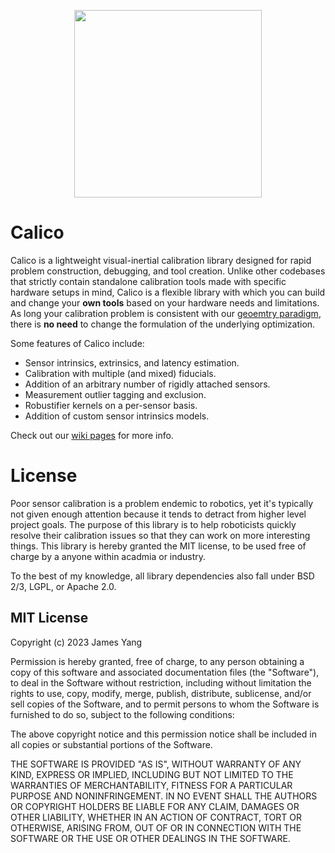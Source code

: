 <p align="center">
<img src="https://user-images.githubusercontent.com/4121640/229179345-57bafb62-6391-498c-8d01-dbe86f8d54d1.png" width="300">
</p>

# Calico

Calico is a lightweight visual-inertial calibration library designed for rapid problem construction, debugging, and tool creation. Unlike other codebases that strictly contain standalone calibration tools made with specific hardware setups in mind, Calico is a flexible library with which you can build and change your **own tools** based on your hardware needs and limitations. As long your calibration problem is consistent with our [geoemtry paradigm](https://github.com/yangjames/Calico/wiki/Geometry-Convention), there is **no need** to change the formulation of the underlying optimization.

Some features of Calico include:
- Sensor intrinsics, extrinsics, and latency estimation.
- Calibration with multiple (and mixed) fiducials.
- Addition of an arbitrary number of rigidly attached sensors.
- Measurement outlier tagging and exclusion.
- Robustifier kernels on a per-sensor basis.
- Addition of custom sensor intrinsics models.

Check out our [wiki pages](https://github.com/yangjames/Calico/wiki) for more info.

# License
Poor sensor calibration is a problem endemic to robotics, yet it's typically not given enough attention because it tends to detract from higher level project goals. The purpose of this library is to help roboticists quickly resolve their calibration issues so that they can work on more interesting things. This library is hereby granted the MIT license, to be used free of charge by a anyone within acadmia or industry.

To the best of my knowledge, all library dependencies also fall under BSD 2/3, LGPL, or Apache 2.0.

## MIT License

Copyright (c) 2023 James Yang

Permission is hereby granted, free of charge, to any person obtaining a copy
of this software and associated documentation files (the "Software"), to deal
in the Software without restriction, including without limitation the rights
to use, copy, modify, merge, publish, distribute, sublicense, and/or sell
copies of the Software, and to permit persons to whom the Software is
furnished to do so, subject to the following conditions:

The above copyright notice and this permission notice shall be included in all
copies or substantial portions of the Software.

THE SOFTWARE IS PROVIDED "AS IS", WITHOUT WARRANTY OF ANY KIND, EXPRESS OR
IMPLIED, INCLUDING BUT NOT LIMITED TO THE WARRANTIES OF MERCHANTABILITY,
FITNESS FOR A PARTICULAR PURPOSE AND NONINFRINGEMENT. IN NO EVENT SHALL THE
AUTHORS OR COPYRIGHT HOLDERS BE LIABLE FOR ANY CLAIM, DAMAGES OR OTHER
LIABILITY, WHETHER IN AN ACTION OF CONTRACT, TORT OR OTHERWISE, ARISING FROM,
OUT OF OR IN CONNECTION WITH THE SOFTWARE OR THE USE OR OTHER DEALINGS IN THE
SOFTWARE.
